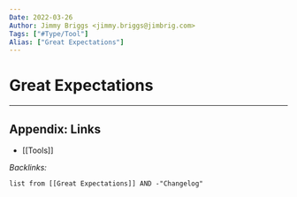 ```yaml
---
Date: 2022-03-26
Author: Jimmy Briggs <jimmy.briggs@jimbrig.com>
Tags: ["#Type/Tool"]
Alias: ["Great Expectations"]
---
```


# Great Expectations

***

## Appendix: Links

- [[Tools]]

*Backlinks:*

```dataview
list from [[Great Expectations]] AND -"Changelog"
```